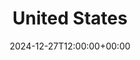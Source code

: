 ---
weight: 130000
title: "United States"
description: "Explore Top Universities in the United States"
icon: edit_document
date: 2024-12-27T12:00:00+00:00
---